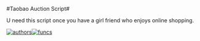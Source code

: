 #Taobao Auction Script#

U need this script once you have a girl friend who enjoys online shopping.

[![authors](https://sourcegraph.com/api/repos/github.com/rebornix/TBAuction/badges/authors.png)](https://sourcegraph.com/github.com/rebornix/TBAuction)[![funcs](https://sourcegraph.com/api/repos/github.com/rebornix/TBAuction/badges/funcs.png)](https://sourcegraph.com/github.com/rebornix/TBAuction)
